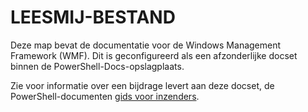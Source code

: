 # <a name="readme"></a>LEESMIJ-BESTAND

Deze map bevat de documentatie voor de Windows Management Framework (WMF).
Dit is geconfigureerd als een afzonderlijke docset binnen de PowerShell-Docs-opslagplaats.

Zie voor informatie over een bijdrage levert aan deze docset, de PowerShell-documenten [gids voor inzenders](https://github.com/PowerShell/PowerShell-Docs/blob/staging/CONTRIBUTING.md).